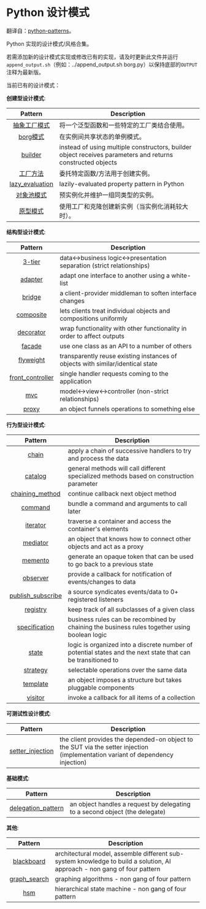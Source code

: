 Python 设计模式
===============

翻译自：[python-patterns](https://github.com/faif/python-patterns)。

Python 实现的设计模式/风格合集。

若需添加新的设计模式实现或修改已有的实现，请及时更新此文件并运行`append_output.sh`（例如：../append_output.sh borg.py）以保持底部的`OUTPUT`注释为最新版。

当前已有的设计模式：

__创建型设计模式__:

| Pattern | Description |
|:-------:| ----------- |
| [抽象工厂模式](creational/abstract_factory.py) | 将一个泛型函数和一些特定的工厂类结合使用。 |
| [borg模式](creational/borg.py) | 在实例间共享状态的单例模式。 |
| [builder](creational/builder.py) | instead of using multiple constructors, builder object receives parameters and returns constructed objects |
| [工厂方法](creational/factory_method.py) | 委托特定函数/方法用于创建实例。 |
| [lazy_evaluation](creational/lazy_evaluation.py) | lazily-evaluated property pattern in Python |
| [对象池模式](creational/pool.py) | 预实例化并维护一组同类型的实例。|
| [原型模式](creational/prototype.py) | 使用工厂和克隆创建新实例（当实例化消耗较大时）。|

__结构型设计模式__:

| Pattern | Description |
|:-------:| ----------- |
| [3-tier](structural/3-tier.py) | data<->business logic<->presentation separation (strict relationships) |
| [adapter](structural/adapter.py) | adapt one interface to another using a white-list |
| [bridge](structural/bridge.py) | a client-provider middleman to soften interface changes |
| [composite](structural/composite.py) | lets clients treat individual objects and compositions uniformly |
| [decorator](structural/decorator.py) | wrap functionality with other functionality in order to affect outputs |
| [facade](structural/facade.py) | use one class as an API to a number of others |
| [flyweight](structural/flyweight.py) | transparently reuse existing instances of objects with similar/identical state |
| [front_controller](structural/front_controller.py) | single handler requests coming to the application |
| [mvc](structural/mvc.py) | model<->view<->controller (non-strict relationships) |
| [proxy](structural/proxy.py) | an object funnels operations to something else |

__行为型设计模式__:

| Pattern | Description |
|:-------:| ----------- |
| [chain](behavioral/chain.py) | apply a chain of successive handlers to try and process the data |
| [catalog](behavioral/catalog.py) | general methods will call different specialized methods based on construction parameter |
| [chaining_method](behavioral/chaining_method.py) | continue callback next object method |
| [command](behavioral/command.py) | bundle a command and arguments to call later |
| [iterator](behavioral/iterator.py) | traverse a container and access the container's elements |
| [mediator](behavioral/mediator.py) | an object that knows how to connect other objects and act as a proxy |
| [memento](behavioral/memento.py) | generate an opaque token that can be used to go back to a previous state |
| [observer](behavioral/observer.py) | provide a callback for notification of events/changes to data |
| [publish_subscribe](behavioral/publish_subscribe.py) | a source syndicates events/data to 0+ registered listeners |
| [registry](behavioral/registry.py) | keep track of all subclasses of a given class |
| [specification](behavioral/specification.py) |  business rules can be recombined by chaining the business rules together using boolean logic |
| [state](behavioral/state.py) | logic is organized into a discrete number of potential states and the next state that can be transitioned to |
| [strategy](behavioral/strategy.py) | selectable operations over the same data |
| [template](behavioral/template.py) | an object imposes a structure but takes pluggable components |
| [visitor](behavioral/visitor.py) | invoke a callback for all items of a collection |

__可测试性设计模式__:

| Pattern | Description |
|:-------:| ----------- |
| [setter_injection](dft/setter_injection.py) | the client provides the depended-on object to the SUT via the setter injection (implementation variant of dependency injection) |

__基础模式__:

| Pattern | Description |
|:-------:| ----------- |
| [delegation_pattern](fundamental/delegation_pattern.py) | an object handles a request by delegating to a second object (the delegate) |

__其他__:

| Pattern | Description |
|:-------:| ----------- |
| [blackboard](other/blackboard.py) | architectural model, assemble different sub-system knowledge to build a solution, AI approach - non gang of four pattern |
| [graph_search](other/graph_search.py) | graphing algorithms - non gang of four pattern |
| [hsm](other/hsm/hsm.py) | hierarchical state machine - non gang of four pattern |
